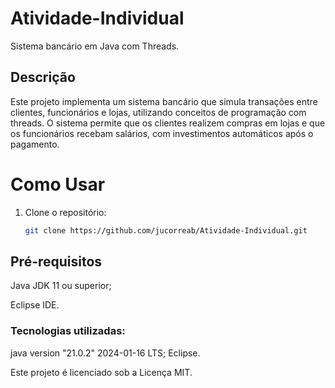# Atividade-Individual
Sistema bancário em Java com Threads.

## Descrição
Este projeto implementa um sistema bancário que simula transações entre clientes, funcionários e lojas, utilizando conceitos de programação com threads. O sistema permite que os clientes realizem compras em lojas e que os funcionários recebam salários, com investimentos automáticos após o pagamento.

# Como Usar
1. Clone o repositório:
   ```bash
   git clone https://github.com/jucorreab/Atividade-Individual.git

## Pré-requisitos
Java JDK 11 ou superior;

Eclipse IDE.

### Tecnologias utilizadas:
java version "21.0.2" 2024-01-16 LTS;
Eclipse.

Este projeto é licenciado sob a Licença MIT.




